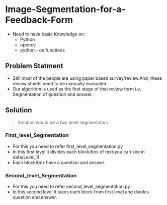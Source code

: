 # Image-Segmentation-for-a-Feedback-Form

* Need to have basic Knowledge on:
  * Python
  * opencv
  * python - os functions

## Problem Statment
* Still most of the people are using paper based survey/review.And, these review sheets need to be manually evaluated.
* Our algorithm is used as the first stage of that review form i.e, Segmentation of question and answer.

## Solution
> Solution would be a two level segmentation
### First_level_Segmentation
* For this you need to refer first_level_segmentation.py
* In this first level it divides each block/box of text(you can see in data/Level_1)
* Each block/box have a question and answer.
### Second_level_Segmentation
* For this you need to refer second_level_segmentation.py
* In this second level it takes each block from first level and divides question and answer.
